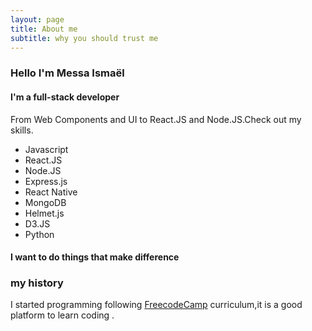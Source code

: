 ```yaml
---
layout: page
title: About me
subtitle: why you should trust me
---
```


### Hello I'm Messa Ismaël

#### I'm a full-stack developer

From Web Components and UI to React.JS and Node.JS.Check out my skills.

- Javascript
- React.JS
- Node.JS
- Express.js
- React Native
- MongoDB
- Helmet.js
- D3.JS
- Python

#### I want to do things that make difference

### my history

I started programming following [FreecodeCamp](https://www.freecodecamp.org/) curriculum,it is a good platform to learn coding .
